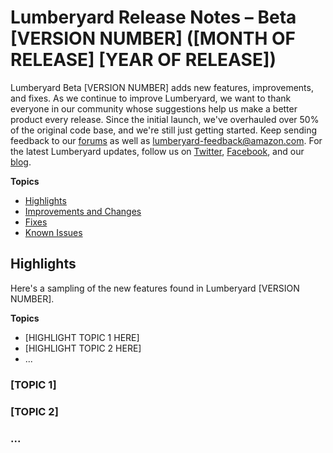 # Lumberyard Release Notes – Beta [VERSION NUMBER] ([MONTH OF RELEASE] [YEAR OF RELEASE])

Lumberyard Beta [VERSION NUMBER] adds new features, improvements, and fixes. As we continue to improve Lumberyard, we want to thank everyone in our community whose suggestions help us make a better product every release. Since the initial launch, we've overhauled over 50% of the original code base, and we're still just getting started. Keep sending feedback to our [forums](https://forums.awsgametech.com/) as well as lumberyard-feedback@amazon.com. For the latest Lumberyard updates, follow us on [Twitter](https://twitter.com/amznlumberyard), [Facebook](https://www.facebook.com/amazonlumberyard/), and our [blog](https://aws.amazon.com/blogs/gametech/).

**Topics**
+ [Highlights](#highlights)
+ [Improvements and Changes](improvements-changes.md)
+ [Fixes](fixes.md)
+ [Known Issues](known-issues.md)

## Highlights<a name="highlights"></a>

Here's a sampling of the new features found in Lumberyard [VERSION NUMBER].

**Topics**
+ [HIGHLIGHT TOPIC 1 HERE]
+ [HIGHLIGHT TOPIC 2 HERE]
+ ...

### [TOPIC 1]

### [TOPIC 2]

### ...
